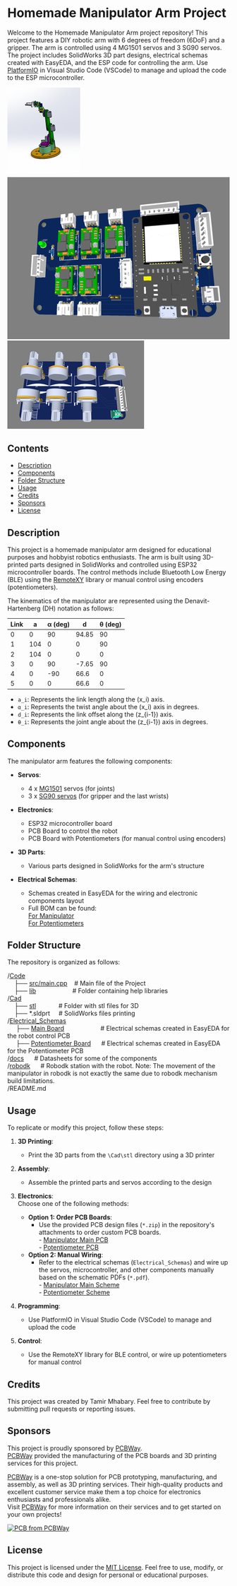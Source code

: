 # Homemade Manipulator Arm Project

Welcome to the Homemade Manipulator Arm project repository! This project features a DIY robotic arm with 6 degrees of freedom (6DoF) and a gripper. The arm is controlled using 4 MG1501 servos and 3 SG90 servos. The project includes SolidWorks 3D part designs, electrical schemas created with EasyEDA, and the ESP code for controlling the arm.
Use [PlatformIO](https://platformio.org/) in Visual Studio Code (VSCode) to manage and upload the code to the ESP microcontroller.

![Isometric View](./images/Isometric1.png)
![Main PCB Board 3D](./images/MainPCB.png)
![Potentiometer PCB Board 3D](./images/PotPCB.png)
## Contents

- [Description](#description)
- [Components](#components)
- [Folder Structure](#folder-structure)
- [Usage](#usage)
- [Credits](#credits)
- [Sponsors](#sponsors)
- [License](#license)

## Description

This project is a homemade manipulator arm designed for educational purposes and hobbyist robotics enthusiasts. The arm is built using 3D-printed parts designed in SolidWorks and controlled using ESP32 microcontroller boards. The control methods include Bluetooth Low Energy (BLE) using the [RemoteXY](https://remotexy.com/) library or manual control using encoders (potentiometers).

The kinematics of the manipulator are represented using the Denavit-Hartenberg (DH) notation as follows:

| Link | a   | α (deg) | d     | θ (deg) |
|------|-----|---------|-------|---------|
| 0    | 0   | 90      | 94.85 | 90      |
| 1    | 104 | 0       | 0     | 90      |
| 2    | 104 | 0       | 0     | 0       |
| 3    | 0   | 90      | -7.65 | 90      |
| 4    | 0   | -90     | 66.6  | 0       |
| 5    | 0   | 0       | 66.6  | 0       |

- `a_i`: Represents the link length along the \(x_i\) axis.
- `α_i`: Represents the twist angle about the \(x_i\) axis in degrees.
- `d_i`: Represents the link offset along the \(z_{i-1}\) axis.
- `θ_i`: Represents the joint angle about the \(z_{i-1}\) axis in degrees.

## Components

The manipulator arm features the following components:

- **Servos**:
  - 4 x [MG1501](https://www.pololu.com/file/0J729/HD-1501MG.pdf) servos (for joints)
  - 3 x [SG90 servos](http://www.ee.ic.ac.uk/pcheung/teaching/DE1_EE/stores/sg90_datasheet.pdf) (for gripper and the last wrists)
  
- **Electronics**:
  - ESP32 microcontroller board
  - PCB Board to control the robot
  - PCB Board with Potentiometers (for manual control using encoders)
  
- **3D Parts**:
  - Various parts designed in SolidWorks for the arm's structure
  
- **Electrical Schemas**:
  - Schemas created in EasyEDA for the wiring and electronic components layout
  - Full BOM can be found:
    <br>[For Manipulator](./schemas/Main%20Board/BOM_Manip.csv)
    <br>[For Potentiometers](./schemas/Potentiometer/BOM_Potensiometers.csv)
## Folder Structure

The repository is organized as follows:

/[Code](./Code/)
<br>&nbsp;&nbsp;&nbsp;&nbsp;├── [src/main.cpp](Code/src/main.cpp) &nbsp;&nbsp;&nbsp;# Main file of the Project
<br>&nbsp;&nbsp;&nbsp;&nbsp;├── [lib](Code/lib)&nbsp;&nbsp;&nbsp;&nbsp;&nbsp;&nbsp;&nbsp;&nbsp;&nbsp;&nbsp;&nbsp;&nbsp;&nbsp;&nbsp;&nbsp;&nbsp;&nbsp;&nbsp;&nbsp;&nbsp; # Folder containing help libraries
<br>/[Cad](./Cad/)
<br>&nbsp;&nbsp;&nbsp;&nbsp;├── [stl](./Cad/stl/)&nbsp;&nbsp;&nbsp;&nbsp;&nbsp;&nbsp;&nbsp;&nbsp;&nbsp;&nbsp;&nbsp;&nbsp; # Folder with stl files for 3D 
<br>&nbsp;&nbsp;&nbsp;&nbsp;├── *.sldprt &nbsp;&nbsp;&nbsp;&nbsp;# SolidWorks files 
printing
<br>/[Electrical_Schemas](./schemas/)
<br>&nbsp;&nbsp;&nbsp;&nbsp;    ├── [Main Board](./schemas/Main%20Board/)  &nbsp;&nbsp;&nbsp;&nbsp;&nbsp;&nbsp;&nbsp;&nbsp;&nbsp;&nbsp;&nbsp;&nbsp;&nbsp;&nbsp;&nbsp;&nbsp;&nbsp;&nbsp;&nbsp;   # Electrical schemas created in EasyEDA for the robot control PCB
<br>&nbsp;&nbsp;&nbsp;&nbsp;    ├── [Potentiometer Board](./schemas/Potentiometer/) &nbsp;&nbsp;&nbsp;&nbsp;  # Electrical schemas created in EasyEDA for the Potentiometer PCB
<br> /[docs](./docs/) &nbsp;&nbsp;&nbsp;&nbsp; # Datasheets for some of the components
<br> /[robodk](./robodk/) &nbsp;&nbsp;&nbsp;&nbsp; # Robodk station with the robot. Note: The movement of the manipulator in robodk is not exactly the same due to robodk mechanism build limitations.
<br>/README.md                             
## Usage


To replicate or modify this project, follow these steps:

1. **3D Printing**:
   - Print the 3D parts from the `\Cad\stl` directory using a 3D printer

2. **Assembly**:
   - Assemble the printed parts and servos according to the design

3. **Electronics**:
    <BR>Choose one of the following methods:
     - **Option 1: Order PCB Boards**:
       - Use the provided PCB design files (`*.zip`) in the repository's attachments to order custom PCB boards.
       <br>-  [Manipulator Main PCB](./schemas/Main%20Board/Gerber_Manip_PCB.zip)
       <br>- [Potentiometer PCB](./schemas/Potentiometer/Gerber_Potensiometers_PCB.zip)
     - **Option 2: Manual Wiring**:
       - Refer to the electrical schemas (`Electrical_Schemas`) and wire up the servos, microcontroller, and other components manually based on the schematic PDFs (`*.pdf`).
       <br>-  [Manipulator Main Scheme](./schemas/Main%20Board/Schematic_Manip.pdf)
       <br>- [Potentiometer Scheme](./schemas/Potentiometer/Schematic_Potensiometers.pdf)

4. **Programming**:
   - Use PlatformIO in Visual Studio Code (VSCode) to manage and upload the code

5. **Control**:
   - Use the RemoteXY library for BLE control, or wire up potentiometers for manual control


## Credits

This project was created by Tamir Mhabary. Feel free to contribute by submitting pull requests or reporting issues.

## Sponsors
This project is proudly sponsored by [PCBWay](https://pcbway.com/g/lxAijI).\
[PCBWay](https://pcbway.com/g/lxAijI)  provided the manufacturing of the PCB boards and 3D printing services for this project. 

[PCBWay](https://pcbway.com/g/lxAijI)  is a one-stop solution for PCB prototyping, manufacturing, and assembly, as well as 3D printing services. Their high-quality products and excellent customer service make them a top choice for electronics enthusiasts and professionals alike.\
Visit [PCBWay](https://pcbway.com/g/lxAijI) for more information on their services and to get started on your own projects!

<a href="https://www.pcbway.com/project/shareproject/Manipulator_PCB_435606e7.html"><img src="https://www.pcbway.com/project/img/images/frompcbway-1220.png" alt="PCB from PCBWay" /></a>

## License

This project is licensed under the [MIT License](LICENSE). Feel free to use, modify, or distribute this code and design for personal or educational purposes.
